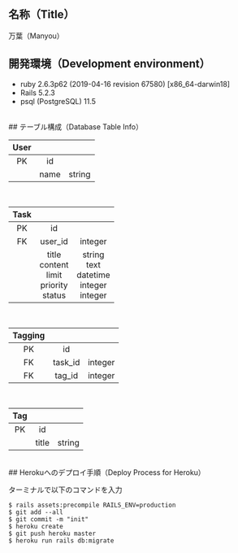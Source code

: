 ## 名称（Title）
万葉（Manyou）
<br>
## 開発環境（Development environment）
* ruby 2.6.3p62 (2019-04-16 revision 67580) [x86_64-darwin18]
* Rails 5.2.3
* psql (PostgreSQL) 11.5
<br>
## テーブル構成（Database Table Info）

|User|||
|:-:|:-:|:-:|
|PK|id||
||name|string|
<br>

|Task|||
|:-:|:-:|:-:|
|PK|id||
|FK|user_id|integer|
||title<br>content<br>limit<br>priority<br>status|string<br>text<br>datetime<br>integer<br>integer|
<br>

|Tagging|||
|:-:|:-:|:-:|
|PK|id||
|FK|task_id|integer|
|FK|tag_id|integer|
<br>

|Tag|||
|:-:|:-:|:-:|
|PK|id||
||title|string|

<br>
## Herokuへのデプロイ手順（Deploy Process for Heroku）

ターミナルで以下のコマンドを入力
 
 ```
$ rails assets:precompile RAILS_ENV=production
$ git add --all
$ git commit -m "init"
$ heroku create
$ git push heroku master
$ heroku run rails db:migrate
```